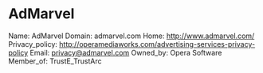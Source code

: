 
# AdMarvel

Name: AdMarvel
Domain: admarvel.com
Home: http://www.admarvel.com/
Privacy_policy: http://operamediaworks.com/advertising-services-privacy-policy
Email: privacy@admarvel.com
Owned_by: Opera Software
Member_of: TrustE_TrustArc
